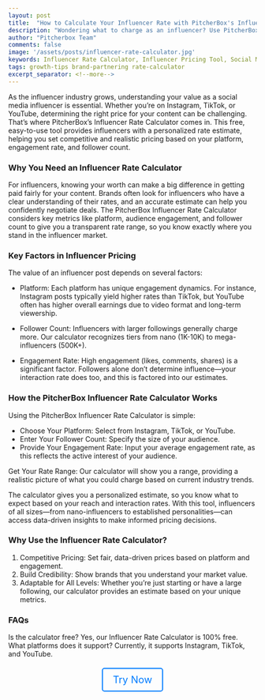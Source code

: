 ```yaml
---
layout: post
title:  "How to Calculate Your Influencer Rate with PitcherBox's Influencer Rate Calculator"
description: "Wondering what to charge as an influencer? Use PitcherBox's free Influencer Rate Calculator to get a personalized estimate based on platform, engagement, and followers. Perfect for social media influencers on Instagram, TikTok, and YouTube."
author: "Pitcherbox Team"
comments: false
image: '/assets/posts/influencer-rate-calculator.jpg'
keywords: Influencer Rate Calculator, Influencer Pricing Tool, Social Medial Influencer Rate, Instagram Rate Calculator, TikTok influencer rates, YouTube influencer earnings, Calculate influencer fees
tags: growth-tips brand-partnering rate-calculator
excerpt_separator: <!--more-->
---
```


As the influencer industry grows, understanding your value as a social media influencer is essential. Whether you’re on Instagram, TikTok, or YouTube, determining the right price for your content can be challenging. That’s where PitcherBox’s Influencer Rate Calculator comes in. <!--more--> This free, easy-to-use tool provides influencers with a personalized rate estimate, helping you set competitive and realistic pricing based on your platform, engagement rate, and follower count.

### Why You Need an Influencer Rate Calculator

For influencers, knowing your worth can make a big difference in getting paid fairly for your content. Brands often look for influencers who have a clear understanding of their rates, and an accurate estimate can help you confidently negotiate deals. The PitcherBox Influencer Rate Calculator considers key metrics like platform, audience engagement, and follower count to give you a transparent rate range, so you know exactly where you stand in the influencer market.

### Key Factors in Influencer Pricing

The value of an influencer post depends on several factors:

- Platform: Each platform has unique engagement dynamics. For instance, Instagram posts typically yield higher rates than TikTok, but YouTube often has higher overall earnings due to video format and long-term viewership.

- Follower Count: Influencers with larger followings generally charge more. Our calculator recognizes tiers from nano (1K-10K) to mega-influencers (500K+).

- Engagement Rate: High engagement (likes, comments, shares) is a significant factor. Followers alone don’t determine influence—your interaction rate does too, and this is factored into our estimates.

### How the PitcherBox Influencer Rate Calculator Works
Using the PitcherBox Influencer Rate Calculator is simple:

- Choose Your Platform: Select from Instagram, TikTok, or YouTube.
- Enter Your Follower Count: Specify the size of your audience.
- Provide Your Engagement Rate: Input your average engagement rate, as this reflects the active interest of your audience.

Get Your Rate Range: Our calculator will show you a range, providing a realistic picture of what you could charge based on current industry trends.

The calculator gives you a personalized estimate, so you know what to expect based on your reach and interaction rates. With this tool, influencers of all sizes—from nano-influencers to established personalities—can access data-driven insights to make informed pricing decisions.

### Why Use the Influencer Rate Calculator?

1. Competitive Pricing: Set fair, data-driven prices based on platform and engagement.
2. Build Credibility: Show brands that you understand your market value.
3. Adaptable for All Levels: Whether you’re just starting or have a large following, our calculator provides an estimate based on your unique metrics.

### FAQs

Is the calculator free? Yes, our Influencer Rate Calculator is 100% free.
What platforms does it support? Currently, it supports Instagram, TikTok, and YouTube.

<div style="text-align: center; margin-top: 20px;">
  <a href="https://pitcherbox.com/tools/influencer-rate-calculator" style="display: inline-block; padding: 10px 20px; font-size: 1.25rem; color: #007bff; border: 2px solid #007bff; border-radius: 5px; text-decoration: none;" target="_blank" >Try Now</a>
</div>
